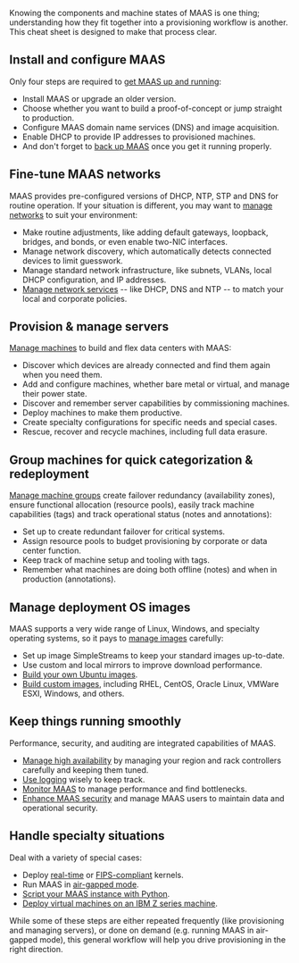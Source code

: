 Knowing the components and machine states of MAAS is one thing; understanding how they fit together into a provisioning workflow is another. This cheat sheet is designed to make that process clear.

## Install and configure MAAS

Only four steps are required to [get MAAS up and running](https://maas.io/docs/how-to-get-maas-up-and-running):

 - Install MAAS or upgrade an older version.
 - Choose whether you want to build a proof-of-concept or jump straight to production.
 - Configure MAAS domain name services (DNS) and image acquisition.
 - Enable DHCP to provide IP addresses to provisioned machines.
 -  And don't forget to [back up MAAS](https://maas.io/docs/how-to-back-up-maas) once you get it running properly.

## Fine-tune MAAS networks

MAAS provides pre-configured versions of DHCP, NTP, STP and DNS for routine operation.  If your situation is different, you may want to [manage networks](https://maas.io/docs/how-to-manage-networks) to suit your environment:

- Make routine adjustments, like adding default gateways, loopback, bridges, and bonds, or even enable two-NIC interfaces.
- Manage network discovery, which automatically detects connected devices to limit guesswork.
- Manage standard network infrastructure, like subnets, VLANs, local DHCP configuration, and IP addresses.
- [Manage network services](https://maas.io/docs/how-to-manage-network-services) -- like DHCP, DNS and NTP -- to match your local and corporate policies.

## Provision & manage servers

[Manage machines](https://maas.io/docs/how-to-manage-machines) to build and flex data centers with MAAS:

- Discover which devices are already connected and find them again when you need them.
- Add and configure machines, whether bare metal or virtual, and manage their power state.
- Discover and remember server capabilities by commissioning machines.
- Deploy machines to make them productive.
- Create specialty configurations for specific needs and special cases.
- Rescue, recover and recycle machines, including full data erasure.

## Group machines for quick categorization & redeployment

[Manage machine groups](https://maas.io/docs/how-to-manage-machine-groups) create failover redundancy (availability zones), ensure functional allocation (resource pools), easily track machine capabilities (tags) and track operational status (notes and annotations):

- Set up to create redundant failover for critical systems.
- Assign resource pools to budget provisioning by corporate or data center function.
- Keep track of machine setup and tooling with tags.
- Remember what machines are doing both offline (notes) and when in production (annotations).

## Manage deployment OS images

MAAS supports a very wide range of Linux, Windows, and specialty operating systems, so it pays to [manage images](https://maas.io/docs/how-to-manage-images) carefully:

- Set up image SimpleStreams to keep your standard images up-to-date.
- Use custom and local mirrors to improve download performance.
- [Build your own Ubuntu images](https://maas.io/docs/how-to-build-ubuntu-images).
- [Build custom images](https://maas.io/docs/how-to-build-custom-images), including RHEL, CentOS, Oracle Linux, VMWare ESXI, Windows, and others.

## Keep things running smoothly

Performance, security, and auditing are integrated capabilities of MAAS.

- [Manage high availability](https://maas.io/docs/how-to-manage-high-availability) by managing your region and rack controllers carefully and keeping them tuned.
- [Use logging](https://maas.io/docs/how-to-use-logging) wisely to keep track.
- [Monitor MAAS](https://maas.io/docs/how-to-monitor-maas) to manage performance and find bottlenecks.
- [Enhance MAAS security](https://maas.io/docs/how-to-enhance-maas-security) and manage MAAS users to maintain data and operational security.

## Handle specialty situations

Deal with a variety of special cases:

- Deploy [real-time](https://maas.io/docs/how-to-deploy-a-real-time-kernel) or [FIPS-compliant](https://maas.io/docs/how-to-deploy-a-fips-compliant-kernel) kernels.
- Run MAAS in [air-gapped mode](https://maas.io/docs/how-to-set-up-air-gapped-maas).
- [Script your MAAS instance with Python](https://maas.io/docs/how-to-script-maas-with-python).
- [Deploy virtual machines on an IBM Z series machine](https://maas.io/docs/how-to-deploy-vms-on-ibm-z).

While some of these steps are either repeated frequently (like provisioning and managing servers), or done on demand (e.g. running MAAS in air-gapped mode), this general workflow will help you drive provisioning in the right direction.
